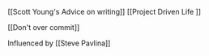 [[Scott Young's Advice on writing]]
[[Project Driven Life ]]

[[Don't over commit]]

Influenced by [[Steve Pavlina]]